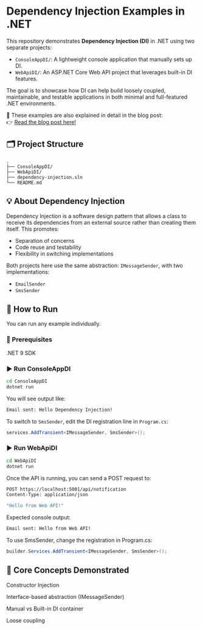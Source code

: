 # Dependency Injection Examples in .NET

This repository demonstrates **Dependency Injection (DI)** in .NET using two separate projects:

- `ConsoleAppDI/`: A lightweight console application that manually sets up DI.
- `WebApiDI/`: An ASP.NET Core Web API project that leverages built-in DI features.

The goal is to showcase how DI can help build loosely coupled, maintainable, and testable applications in both minimal and full-featured .NET environments.

📝 These examples are also explained in detail in the blog post:  
👉 <a href="https://sinanganiz.com/posts/dependency-injection" target="_blank">Read the blog post here!</a>

## 🗂️ Project Structure

    .
    ├── ConsoleAppDI/
    ├── WebApiDI/
    ├── dependency-injection.sln
    └── README.md

## 💡 About Dependency Injection

Dependency Injection is a software design pattern that allows a class to receive its dependencies from an external source rather than creating them itself. This promotes:

- Separation of concerns
- Code reuse and testability
- Flexibility in switching implementations

Both projects here use the same abstraction: `IMessageSender`, with two implementations:

- `EmailSender`
- `SmsSender`


## 🚀 How to Run

You can run any example individually.

### 📌 Prerequisites

.NET 9 SDK

### ▶️ Run ConsoleAppDI

```bash
cd ConsoleAppDI
dotnet run
```

You will see output like:

```bash
Email sent: Hello Dependency Injection!
```

To switch to ``SmsSender``, edit the DI registration line in ``Program.cs``:

```csharp
services.AddTransient<IMessageSender, SmsSender>();
```

### ▶️ Run WebApiDI

```bash
cd WebApiDI
dotnet run
```

Once the API is running, you can send a POST request to:

```bash
POST https://localhost:5001/api/notification
Content-Type: application/json

"Hello from Web API!"
```

Expected console output:

```bash
Email sent: Hello from Web API!
```

To use SmsSender, change the registration in Program.cs:

```csharp
builder.Services.AddTransient<IMessageSender, SmsSender>();
```

## 📂 Core Concepts Demonstrated
Constructor Injection

Interface-based abstraction (IMessageSender)

Manual vs Built-in DI container

Loose coupling

